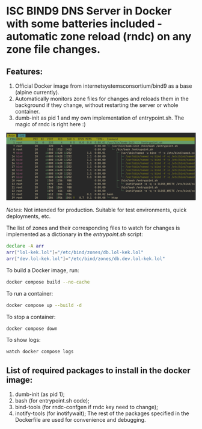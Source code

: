 # ISC BIND9 DNS Server in Docker with some batteries included - automatic zone reload (rndc) on any zone file changes.

## Features:
1. Official Docker image from internetsystemsconsortium/bind9 as a base (alpine currently).
2. Automatically monitors zone files for changes and reloads them in the background if they change, without restarting the server or whole container.
3. dumb-init as pid 1 and my own implementation of entrypoint.sh. The magic of rndc is right here :)

![Alt text](/misc/htop.png?raw=true "process tree in the container")


_Notes_:
Not intended for production. Suitable for test environments, quick deployments, etc.

The list of zones and their corresponding files to watch for changes is implemented as a dictionary in the _entrypoint.sh_ script:
```bash
declare -A arr
arr["lol-kek.lol"]="/etc/bind/zones/db.lol-kek.lol"
arr["dev.lol-kek.lol"]="/etc/bind/zones/db.dev.lol-kek.lol"
```

To build a Docker image, run:
```bash
docker compose build --no-cache
```

To run a container:
```bash
docker compose up --build -d
```

To stop a container:
```bash
docker compose down
```

To show logs:
```bash
watch docker compose logs
```

## List of required packages to install in the docker image:
1. dumb-init (as pid 1);
2. bash (for entrypoint.sh code);
3. bind-tools (for rndc-confgen if rndc key need to change);
4. inotify-tools (for inotifywait);
The rest of the packages specified in the Dockerfile are used for convenience and debugging.
